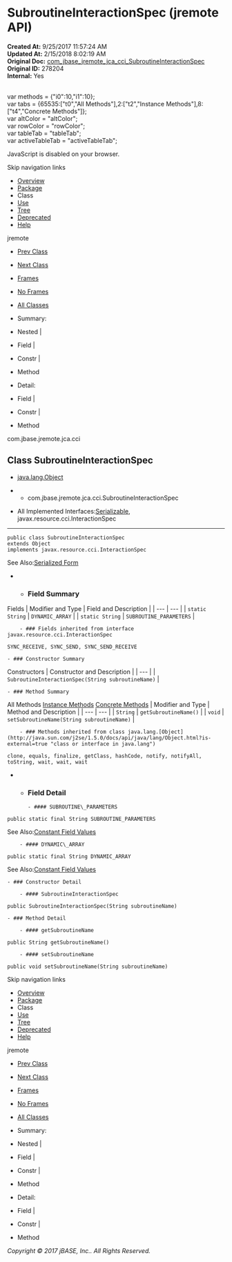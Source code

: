# SubroutineInteractionSpec (jremote   API)

**Created At:** 9/25/2017 11:57:24 AM  
**Updated At:** 2/15/2018 8:02:19 AM  
**Original Doc:** [com_jbase_jremote_jca_cci_SubroutineInteractionSpec](https://docs.jbase.com/39259-cci/com_jbase_jremote_jca_cci_SubroutineInteractionSpec)  
**Original ID:** 278204  
**Internal:** Yes  

<!--<br>    try {<br>        if (location.href.indexOf('is-external=true') == -1) {<br>            parent.document.title="SubroutineInteractionSpec (jremote   API)";<br>        }<br>    }<br>    catch(err) {<br>    }<br>//--><br>var methods = {"i0":10,"i1":10};<br>var tabs = {65535:["t0","All Methods"],2:["t2","Instance Methods"],8:["t4","Concrete Methods"]};<br>var altColor = "altColor";<br>var rowColor = "rowColor";<br>var tableTab = "tableTab";<br>var activeTableTab = "activeTableTab";
JavaScript is disabled on your browser.

Skip navigation links

- [Overview](../../../../../overview-summary.html)
- [Package](./../com.jbase.jremote.jca.cci-%28jremote---api%29)
- Class
- [Use](./../class-use/uses-of-class-com.jbase.jremote.jca.cci.subroutineinteractionspec-%28jremote---api%29)
- [Tree](./../com.jbase.jremote.jca.cci-class-hierarchy-%28jremote---api%29)
- [Deprecated](../../../../../deprecated-list.html)
- [Help](../../../../../help-doc.html)


jremote <br>

- [Prev Class](./../dynamicarrayrecord-%28jremote---api%29 "interface in com.jbase.jremote.jca.cci")
- [Next Class](./../subroutineparametersrecord-%28jremote---api%29 "interface in com.jbase.jremote.jca.cci")


- [Frames](./.)
- [No Frames](./.)


- [All Classes](../../../../../allclasses-noframe.html)


<!--<br>  allClassesLink = document.getElementById("allclasses\_navbar\_top");<br>  if(window==top) {<br>    allClassesLink.style.display = "block";<br>  }<br>  else {<br>    allClassesLink.style.display = "none";<br>  }<br>  //-->

- Summary:
- Nested |
- Field |
- Constr |
- Method


- Detail:
- Field |
- Constr |
- Method

com.jbase.jremote.jca.cci

## Class SubroutineInteractionSpec

- [java.lang.Object](http://java.sun.com/j2se/1.5.0/docs/api/java/lang/Object.html?is-external=true "class or interface in java.lang")
- - com.jbase.jremote.jca.cci.SubroutineInteractionSpec


- All Implemented Interfaces:[Serializable](http://java.sun.com/j2se/1.5.0/docs/api/java/io/Serializable.html?is-external=true "class or interface in java.io"), javax.resource.cci.InteractionSpec
* * *


```
public class SubroutineInteractionSpec
extends Object
implements javax.resource.cci.InteractionSpec
```
See Also:[Serialized Form](./../../../../jrcs/serialized-form#com.jbase.jremote.jca.cci)

- - ### Field Summary


Fields | Modifier and Type | Field and Description |
| --- | --- |
| `static String` | `DYNAMIC_ARRAY`  |
| `static String` | `SUBROUTINE_PARAMETERS`  |


        - ### Fields inherited from interface javax.resource.cci.InteractionSpec
`SYNC_RECEIVE, SYNC_SEND, SYNC_SEND_RECEIVE`


    - ### Constructor Summary


Constructors | Constructor and Description |
| --- |
| `SubroutineInteractionSpec(String subroutineName)`  |


    - ### Method Summary


All Methods [Instance Methods](javascript:show%282%29;) [Concrete Methods](javascript:show%288%29;) | Modifier and Type | Method and Description |
| --- | --- |
| `String` | `getSubroutineName()`  |
| `void` | `setSubroutineName(String subroutineName)`  |


        - ### Methods inherited from class java.lang.[Object](http://java.sun.com/j2se/1.5.0/docs/api/java/lang/Object.html?is-external=true "class or interface in java.lang")
`clone, equals, finalize, getClass, hashCode, notify, notifyAll, toString, wait, wait, wait`

- - ### Field Detail

        - #### SUBROUTINE\_PARAMETERS

```
public static final String SUBROUTINE_PARAMETERS
```
See Also:[Constant Field Values](../../../../../constant-values.html#com.jbase.jremote.jca.cci.SubroutineInteractionSpec.SUBROUTINE_PARAMETERS)


        - #### DYNAMIC\_ARRAY

```
public static final String DYNAMIC_ARRAY
```
See Also:[Constant Field Values](../../../../../constant-values.html#com.jbase.jremote.jca.cci.SubroutineInteractionSpec.DYNAMIC_ARRAY)


    - ### Constructor Detail

        - #### SubroutineInteractionSpec

```
public SubroutineInteractionSpec(String subroutineName)
```


    - ### Method Detail

        - #### getSubroutineName

```
public String getSubroutineName()
```


        - #### setSubroutineName

```
public void setSubroutineName(String subroutineName)
```

Skip navigation links

- [Overview](../../../../../overview-summary.html)
- [Package](./../com.jbase.jremote.jca.cci-%28jremote---api%29)
- Class
- [Use](./../class-use/uses-of-class-com.jbase.jremote.jca.cci.subroutineinteractionspec-%28jremote---api%29)
- [Tree](./../com.jbase.jremote.jca.cci-class-hierarchy-%28jremote---api%29)
- [Deprecated](../../../../../deprecated-list.html)
- [Help](../../../../../help-doc.html)


jremote <br>

- [Prev Class](./../dynamicarrayrecord-%28jremote---api%29 "interface in com.jbase.jremote.jca.cci")
- [Next Class](./../subroutineparametersrecord-%28jremote---api%29 "interface in com.jbase.jremote.jca.cci")


- [Frames](./.)
- [No Frames](./.)


- [All Classes](../../../../../allclasses-noframe.html)


<!--<br>  allClassesLink = document.getElementById("allclasses\_navbar\_bottom");<br>  if(window==top) {<br>    allClassesLink.style.display = "block";<br>  }<br>  else {<br>    allClassesLink.style.display = "none";<br>  }<br>  //-->

- Summary:
- Nested |
- Field |
- Constr |
- Method


- Detail:
- Field |
- Constr |
- Method

*Copyright © 2017 jBASE, Inc.. All Rights Reserved.*

